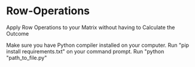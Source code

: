 # Row-Operations
Apply Row Operations to your Matrix without having to Calculate the Outcome

Make sure you have Python compiler installed on your computer.
Run "pip install requirements.txt" on your command prompt.
Run "python "path_to_file.py"
